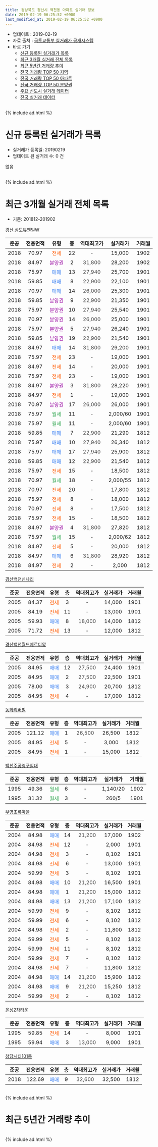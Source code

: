 ```yaml
---
title: 경상북도 경산시 백천동 아파트 실거래 정보
date: 2019-02-19 06:25:52 +0900
last_modified_at: 2019-02-19 06:25:52 +0900
---
```


* 업데이트 : 2019-02-19
* 자료 출처 : [국토교통부 실거래가 공개시스템](http://rt.molit.go.kr)
* 바로 가기
    * [신규 등록된 실거래가 목록](#신규-등록된-실거래가-목록)
    * [최근 3개월 실거래 전체 목록](#최근-3개월-실거래-전체-목록)
    * [최근 5년간 거래량 추이](#최근-5년간-거래량-추이)
    * [전국 거래량 TOP 50 지역](https://inasie.github.io/apt-trade-info/최근-3개월-전국에서-가장-거래가-많이-발생한-지역)
    * [전국 거래량 TOP 50 아파트](https://inasie.github.io/apt-trade-info/최근-3개월-전국에서-가장-거래가-많이-발생한-아파트)
    * [전국 거래량 TOP 50 분양권](https://inasie.github.io/apt-trade-info/최근-3개월-전국에서-가장-거래가-많이-발생한-분양권)
    * [주요 신도시 실거래 데이터](https://inasie.github.io/apt-trade-info/주요-신도시)
    * [전국 실거래 데이터](https://inasie.github.io/apt-trade-info/전국)
<br>
{% include ad.html %}
<br>

# 신규 등록된 실거래가 목록
* 실거래가 등록일: 20190219
* 업데이트 된 실거래 수: 0 건

없음

<br>
{% include ad.html %}
<br>

# 최근 3개월 실거래 전체 목록
* 기준: 201812-201902


[경산 삼도뷰엔빌W](https://search.naver.com/search.naver?query=%EA%B2%BD%EC%83%81%EB%B6%81%EB%8F%84+%EA%B2%BD%EC%82%B0%EC%8B%9C+%EB%B0%B1%EC%B2%9C%EB%8F%99+%EA%B2%BD%EC%82%B0+%EC%82%BC%EB%8F%84%EB%B7%B0%EC%97%94%EB%B9%8CW)

|준공|전용면적|유형|층|역대최고가|실거래가|거래월|
|:---:|:---:|:---:|:---:|:---:|:---:|:---:|
|2018|70.97|<span style="color:#ff5a00">전세</span>|22|<span style="color:#444444">-</span>|15,000|1902|
|2018|84.97|<span style="color:#9C11A5">분양권</span>|2|<span style="color:#444444">31,800</span>|28,200|1902|
|2018|75.97|<span style="color:#4285f3">매매</span>|13|<span style="color:#444444">27,940</span>|25,700|1901|
|2018|59.85|<span style="color:#4285f3">매매</span>|8|<span style="color:#444444">22,900</span>|22,100|1901|
|2018|70.97|<span style="color:#4285f3">매매</span>|14|<span style="color:#444444">26,000</span>|25,300|1901|
|2018|59.85|<span style="color:#9C11A5">분양권</span>|9|<span style="color:#444444">22,900</span>|21,350|1901|
|2018|75.97|<span style="color:#9C11A5">분양권</span>|10|<span style="color:#444444">27,940</span>|25,540|1901|
|2018|70.97|<span style="color:#9C11A5">분양권</span>|14|<span style="color:#444444">26,000</span>|25,000|1901|
|2018|75.97|<span style="color:#9C11A5">분양권</span>|5|<span style="color:#444444">27,940</span>|26,240|1901|
|2018|59.85|<span style="color:#9C11A5">분양권</span>|19|<span style="color:#444444">22,900</span>|21,540|1901|
|2018|84.97|<span style="color:#4285f3">매매</span>|14|<span style="color:#444444">31,800</span>|29,200|1901|
|2018|75.97|<span style="color:#ff5a00">전세</span>|23|<span style="color:#444444">-</span>|19,000|1901|
|2018|84.97|<span style="color:#ff5a00">전세</span>|14|<span style="color:#444444">-</span>|20,000|1901|
|2018|75.97|<span style="color:#ff5a00">전세</span>|23|<span style="color:#444444">-</span>|19,000|1901|
|2018|84.97|<span style="color:#9C11A5">분양권</span>|3|<span style="color:#444444">31,800</span>|28,220|1901|
|2018|84.97|<span style="color:#ff5a00">전세</span>|1|<span style="color:#444444">-</span>|19,000|1901|
|2018|70.97|<span style="color:#9C11A5">분양권</span>|17|<span style="color:#444444">26,000</span>|26,000|1901|
|2018|75.97|<span style="color:#34a853">월세</span>|11|<span style="color:#444444">-</span>|2,000/60|1901|
|2018|75.97|<span style="color:#34a853">월세</span>|11|<span style="color:#444444">-</span>|2,000/60|1901|
|2018|59.85|<span style="color:#4285f3">매매</span>|7|<span style="color:#444444">22,900</span>|21,290|1812|
|2018|75.97|<span style="color:#4285f3">매매</span>|10|<span style="color:#444444">27,940</span>|26,340|1812|
|2018|75.97|<span style="color:#4285f3">매매</span>|17|<span style="color:#444444">27,940</span>|25,900|1812|
|2018|59.85|<span style="color:#4285f3">매매</span>|12|<span style="color:#444444">22,900</span>|21,540|1812|
|2018|75.97|<span style="color:#ff5a00">전세</span>|15|<span style="color:#444444">-</span>|18,500|1812|
|2018|70.97|<span style="color:#34a853">월세</span>|18|<span style="color:#444444">-</span>|2,000/55|1812|
|2018|70.97|<span style="color:#ff5a00">전세</span>|20|<span style="color:#444444">-</span>|17,800|1812|
|2018|75.97|<span style="color:#ff5a00">전세</span>|8|<span style="color:#444444">-</span>|18,000|1812|
|2018|70.97|<span style="color:#ff5a00">전세</span>|8|<span style="color:#444444">-</span>|17,500|1812|
|2018|75.97|<span style="color:#ff5a00">전세</span>|15|<span style="color:#444444">-</span>|18,500|1812|
|2018|84.97|<span style="color:#9C11A5">분양권</span>|4|<span style="color:#444444">31,800</span>|27,820|1812|
|2018|75.97|<span style="color:#34a853">월세</span>|15|<span style="color:#444444">-</span>|2,000/62|1812|
|2018|84.97|<span style="color:#ff5a00">전세</span>|5|<span style="color:#444444">-</span>|20,000|1812|
|2018|84.97|<span style="color:#4285f3">매매</span>|6|<span style="color:#444444">31,800</span>|28,920|1812|
|2018|84.97|<span style="color:#ff5a00">전세</span>|2|<span style="color:#444444">-</span>|2,000|1812|

[경산백천신나리](https://search.naver.com/search.naver?query=%EA%B2%BD%EC%83%81%EB%B6%81%EB%8F%84+%EA%B2%BD%EC%82%B0%EC%8B%9C+%EB%B0%B1%EC%B2%9C%EB%8F%99+%EA%B2%BD%EC%82%B0%EB%B0%B1%EC%B2%9C%EC%8B%A0%EB%82%98%EB%A6%AC)

|준공|전용면적|유형|층|역대최고가|실거래가|거래월|
|:---:|:---:|:---:|:---:|:---:|:---:|:---:|
|2005|84.37|<span style="color:#ff5a00">전세</span>|3|<span style="color:#444444">-</span>|14,000|1901|
|2005|84.19|<span style="color:#ff5a00">전세</span>|11|<span style="color:#444444">-</span>|13,000|1901|
|2005|59.93|<span style="color:#4285f3">매매</span>|8|<span style="color:#444444">18,000</span>|14,000|1812|
|2005|71.72|<span style="color:#ff5a00">전세</span>|13|<span style="color:#444444">-</span>|12,000|1812|

[경산백천월드메르디앙](https://search.naver.com/search.naver?query=%EA%B2%BD%EC%83%81%EB%B6%81%EB%8F%84+%EA%B2%BD%EC%82%B0%EC%8B%9C+%EB%B0%B1%EC%B2%9C%EB%8F%99+%EA%B2%BD%EC%82%B0%EB%B0%B1%EC%B2%9C%EC%9B%94%EB%93%9C%EB%A9%94%EB%A5%B4%EB%94%94%EC%95%99)

|준공|전용면적|유형|층|역대최고가|실거래가|거래월|
|:---:|:---:|:---:|:---:|:---:|:---:|:---:|
|2005|84.95|<span style="color:#4285f3">매매</span>|12|<span style="color:#444444">27,500</span>|24,400|1901|
|2005|84.95|<span style="color:#4285f3">매매</span>|2|<span style="color:#444444">27,500</span>|22,500|1901|
|2005|78.00|<span style="color:#4285f3">매매</span>|3|<span style="color:#444444">24,900</span>|20,700|1812|
|2005|84.95|<span style="color:#ff5a00">전세</span>|4|<span style="color:#444444">-</span>|17,000|1812|


<script async src="//pagead2.googlesyndication.com/pagead/js/adsbygoogle.js"></script>
<!-- 기본 -->
<ins class="adsbygoogle"
     style="display:block"
     data-ad-client="ca-pub-2446590836940007"
     data-ad-slot="1659523306"
     data-ad-format="auto"
     data-full-width-responsive="true"></ins>
<script>
(adsbygoogle = window.adsbygoogle || []).push({});
</script>


[동화리버빌](https://search.naver.com/search.naver?query=%EA%B2%BD%EC%83%81%EB%B6%81%EB%8F%84+%EA%B2%BD%EC%82%B0%EC%8B%9C+%EB%B0%B1%EC%B2%9C%EB%8F%99+%EB%8F%99%ED%99%94%EB%A6%AC%EB%B2%84%EB%B9%8C)

|준공|전용면적|유형|층|역대최고가|실거래가|거래월|
|:---:|:---:|:---:|:---:|:---:|:---:|:---:|
|2005|121.12|<span style="color:#4285f3">매매</span>|1|<span style="color:#444444">26,500</span>|26,500|1812|
|2005|84.95|<span style="color:#ff5a00">전세</span>|5|<span style="color:#444444">-</span>|3,000|1812|
|2005|84.95|<span style="color:#ff5a00">전세</span>|1|<span style="color:#444444">-</span>|15,000|1812|

[백천주공영구임대](https://search.naver.com/search.naver?query=%EA%B2%BD%EC%83%81%EB%B6%81%EB%8F%84+%EA%B2%BD%EC%82%B0%EC%8B%9C+%EB%B0%B1%EC%B2%9C%EB%8F%99+%EB%B0%B1%EC%B2%9C%EC%A3%BC%EA%B3%B5%EC%98%81%EA%B5%AC%EC%9E%84%EB%8C%80)

|준공|전용면적|유형|층|역대최고가|실거래가|거래월|
|:---:|:---:|:---:|:---:|:---:|:---:|:---:|
|1995|49.36|<span style="color:#34a853">월세</span>|6|<span style="color:#444444">-</span>|1,140/20|1902|
|1995|31.32|<span style="color:#34a853">월세</span>|3|<span style="color:#444444">-</span>|260/5|1901|

[부영초록마을](https://search.naver.com/search.naver?query=%EA%B2%BD%EC%83%81%EB%B6%81%EB%8F%84+%EA%B2%BD%EC%82%B0%EC%8B%9C+%EB%B0%B1%EC%B2%9C%EB%8F%99+%EB%B6%80%EC%98%81%EC%B4%88%EB%A1%9D%EB%A7%88%EC%9D%84)

|준공|전용면적|유형|층|역대최고가|실거래가|거래월|
|:---:|:---:|:---:|:---:|:---:|:---:|:---:|
|2004|84.98|<span style="color:#4285f3">매매</span>|14|<span style="color:#444444">21,200</span>|17,000|1902|
|2004|84.98|<span style="color:#ff5a00">전세</span>|12|<span style="color:#444444">-</span>|2,000|1901|
|2004|84.98|<span style="color:#ff5a00">전세</span>|3|<span style="color:#444444">-</span>|8,102|1901|
|2004|84.98|<span style="color:#ff5a00">전세</span>|6|<span style="color:#444444">-</span>|13,000|1901|
|2004|59.99|<span style="color:#ff5a00">전세</span>|3|<span style="color:#444444">-</span>|8,102|1901|
|2004|84.98|<span style="color:#4285f3">매매</span>|10|<span style="color:#444444">21,200</span>|16,500|1901|
|2004|84.98|<span style="color:#4285f3">매매</span>|1|<span style="color:#444444">21,200</span>|15,000|1812|
|2004|84.98|<span style="color:#4285f3">매매</span>|13|<span style="color:#444444">21,200</span>|17,100|1812|
|2004|59.99|<span style="color:#ff5a00">전세</span>|9|<span style="color:#444444">-</span>|8,102|1812|
|2004|59.99|<span style="color:#ff5a00">전세</span>|6|<span style="color:#444444">-</span>|8,102|1812|
|2004|84.98|<span style="color:#ff5a00">전세</span>|2|<span style="color:#444444">-</span>|11,800|1812|
|2004|59.99|<span style="color:#ff5a00">전세</span>|5|<span style="color:#444444">-</span>|8,102|1812|
|2004|59.99|<span style="color:#ff5a00">전세</span>|11|<span style="color:#444444">-</span>|8,102|1812|
|2004|59.99|<span style="color:#ff5a00">전세</span>|7|<span style="color:#444444">-</span>|8,102|1812|
|2004|84.98|<span style="color:#ff5a00">전세</span>|7|<span style="color:#444444">-</span>|11,800|1812|
|2004|84.98|<span style="color:#4285f3">매매</span>|14|<span style="color:#444444">21,200</span>|15,900|1812|
|2004|84.98|<span style="color:#4285f3">매매</span>|9|<span style="color:#444444">21,200</span>|15,250|1812|
|2004|59.99|<span style="color:#ff5a00">전세</span>|2|<span style="color:#444444">-</span>|8,102|1812|

[윤성2차타운](https://search.naver.com/search.naver?query=%EA%B2%BD%EC%83%81%EB%B6%81%EB%8F%84+%EA%B2%BD%EC%82%B0%EC%8B%9C+%EB%B0%B1%EC%B2%9C%EB%8F%99+%EC%9C%A4%EC%84%B12%EC%B0%A8%ED%83%80%EC%9A%B4)

|준공|전용면적|유형|층|역대최고가|실거래가|거래월|
|:---:|:---:|:---:|:---:|:---:|:---:|:---:|
|1995|59.85|<span style="color:#ff5a00">전세</span>|14|<span style="color:#444444">-</span>|8,000|1901|
|1995|59.94|<span style="color:#4285f3">매매</span>|3|<span style="color:#444444">13,000</span>|9,000|1901|

[청담시티101동](https://search.naver.com/search.naver?query=%EA%B2%BD%EC%83%81%EB%B6%81%EB%8F%84+%EA%B2%BD%EC%82%B0%EC%8B%9C+%EB%B0%B1%EC%B2%9C%EB%8F%99+%EC%B2%AD%EB%8B%B4%EC%8B%9C%ED%8B%B0101%EB%8F%99)

|준공|전용면적|유형|층|역대최고가|실거래가|거래월|
|:---:|:---:|:---:|:---:|:---:|:---:|:---:|
|2018|122.69|<span style="color:#4285f3">매매</span>|9|<span style="color:#444444">32,600</span>|32,500|1812|


<br>
{% include ad.html %}
<br>

# 최근 5년간 거래량 추이


<div style="width:100%;">
    <canvas id="deal_progress" height="200"></canvas>
</div>

<script>
new Chart(document.getElementById("deal_progress"), {
    type: 'line',
    data: {
        labels: ['201402','201403','201404','201405','201406','201407','201408','201409','201410','201411','201412','201501','201502','201503','201504','201505','201506','201507','201508','201509','201510','201511','201512','201601','201602','201603','201604','201605','201606','201607','201608','201609','201610','201611','201612','201701','201702','201703','201704','201705','201706','201707','201708','201709','201710','201711','201712','201801','201802','201803','201804','201805','201806','201807','201808','201809','201810','201811','201812','201901','201902'],
        datasets: [{
            label: '매매',
            pointRadius: 1,
            data: [16, 21, 17, 14, 22, 19, 22, 23, 30, 21, 8, 18, 20, 40, 25, 13, 13, 18, 11, 13, 18, 12, 0, 5, 6, 9, 6, 11, 11, 8, 14, 10, 13, 19, 12, 11, 13, 17, 16, 18, 16, 18, 23, 21, 21, 28, 19, 45, 27, 48, 37, 73, 66, 48, 66, 39, 33, 20, 14, 15, 2],
            borderColor: "rgba(255, 201, 14, 1)",
            backgroundColor: "rgba(255, 201, 14, 0.5)",
            fill: false,
            lineTension: 0
        },{
            label: '전월세',
            pointRadius: 1,
            data: [40, 43, 28, 29, 17, 15, 11, 10, 16, 19, 6, 8, 8, 12, 11, 4, 9, 7, 13, 8, 10, 10, 12, 11, 14, 15, 11, 12, 12, 7, 10, 6, 12, 5, 9, 5, 8, 11, 5, 7, 4, 5, 4, 9, 7, 9, 10, 10, 5, 13, 13, 20, 30, 36, 33, 32, 36, 23, 21, 14, 2],
            borderColor: "rgba(0, 141, 185, 1)",
            backgroundColor: "rgba(0, 141, 185, 0.5)",
            fill: false,
            lineTension: 0
        }
        ]
    },
    options: {
        responsive: true,
        title: {
            display: false
        },
        tooltips: {
            mode: 'index',
            intersect: false
        },
        hover: {
            mode: 'nearest',
            intersect: true
        },
        scales: {
            xAxes: [{
                display: true,
                scaleLabel: {
                    display: true,
                    labelString: '년/월'
                }
            }],
            yAxes: [{
                display: true,
                ticks: {
                    suggestedMin: 0,
                },
                scaleLabel: {
                    display: true,
                    labelString: '실거래 수'
                }
            }]
        }
    }
});

</script>


<br>
{% include ad.html %}
<br>

